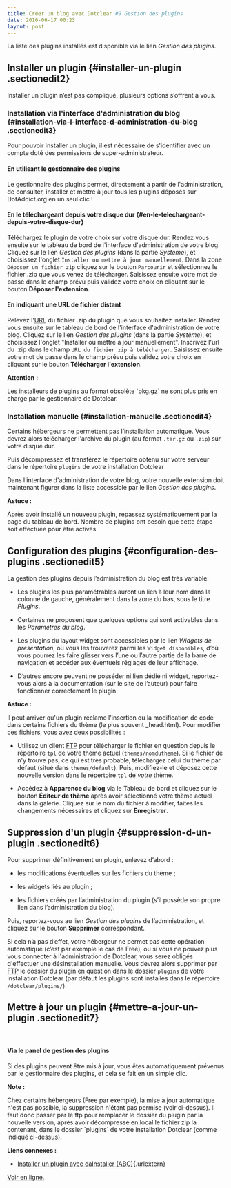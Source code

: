 ```yaml
---
title: Créer un blog avec Dotclear #9 Gestion des plugins
date: 2016-06-17 00:23
layout: post
---
```


<div class="level1">

La liste des plugins installés est disponible via le lien *Gestion des
plugins*.

</div>

<!--more-->

<div class="level1">

<div id="dokuwiki__top" class="page max-innerpage center">

Installer un plugin {#installer-un-plugin .sectionedit2}
-------------------

<div class="level2">

Installer un plugin n’est pas compliqué, plusieurs options s’offrent à
vous.

</div>

### Installation via l'interface d'administration du blog {#installation-via-l-interface-d-administration-du-blog .sectionedit3}

<div class="level3">

Pour pouvoir installer un plugin, il est nécessaire de s'identifier avec
un compte doté des permissions de super-administrateur.

</div>

#### En utilisant le gestionnaire des plugins

<div class="level4">

Le gestionnaire des plugins permet, directement à partir de
l'administration, de consulter, installer et mettre à jour tous les
plugins déposés sur DotAddict.org en un seul clic !

</div>

#### En le téléchargeant depuis votre disque dur {#en-le-telechargeant-depuis-votre-disque-dur}

<div class="level4">

Téléchargez le plugin de votre choix sur votre disque dur. Rendez vous
ensuite sur le tableau de bord de l'interface d'administration de votre
blog. Cliquez sur le lien *Gestion des plugins* (dans la partie
*Système*), et choisissez l'onglet
`Installer ou mettre à jour manuellement`. Dans la zone
`Déposer un fichier zip` cliquez sur le bouton `Parcourir` et
sélectionnez le fichier .zip que vous venez de télécharger. Saisissez
ensuite votre mot de passe dans le champ prévu puis validez votre choix
en cliquant sur le bouton **Déposer l'extension**.

</div>

#### En indiquant une URL de fichier distant

<div class="level4">

Relevez l'<abbr title="Uniform Resource Locator">URL</abbr> du fichier
.zip du plugin que vous souhaitez installer. Rendez vous ensuite sur le
tableau de bord de l'interface d'administration de votre blog. Cliquez
sur le lien *Gestion des plugins* (dans la partie *Système*), et
choisissez l'onglet "Installer ou mettre à jour manuellement". Inscrivez
l'url du .zip dans le champ `URL du fichier zip à télécharger`.
Saisissez ensuite votre mot de passe dans le champ prévu puis validez
votre choix en cliquant sur le bouton **Télécharger l'extension**.

<div class="wikinote notewarning">

**Attention :**

<p>
Les installeurs de plugins au format obsolète `pkg.gz` ne sont plus pris
en charge par le gestionnaire de Dotclear.

</div>

</div>

### Installation manuelle {#installation-manuelle .sectionedit4}

<div class="level3">

Certains hébergeurs ne permettent pas l’installation automatique. Vous
devrez alors télécharger l'archive du plugin (au format `.tar.gz` ou
`.zip`) sur votre disque dur.

Puis décompressez et transférez le répertoire obtenu sur votre serveur
dans le répertoire `plugins` de votre installation Dotclear

Dans l’interface d'administration de votre blog, votre nouvelle
extension doit maintenant figurer dans la liste accessible par le lien
*Gestion des plugins*.

<div class="wikinote notetip">

**Astuce :**

Après avoir installé un nouveau plugin, repassez systématiquement par la
page du tableau de bord. Nombre de plugins ont besoin que cette étape
soit effectuée pour être activés.

</div>

</div>

Configuration des plugins {#configuration-des-plugins .sectionedit5}
-------------------------

<div class="level2">

La gestion des plugins depuis l’administration du blog est très
variable:

-   <div class="li">

    Les plugins les plus paramétrables auront un lien à leur nom dans la
    colonne de gauche, généralement dans la zone du bas, sous le titre
    *Plugins*.

    </div>

<!-- -->

-   <div class="li">

    Certaines ne proposent que quelques options qui sont activables dans
    les *Paramètres du blog*.

    </div>

<!-- -->

-   <div class="li">

    Les plugins du layout widget sont accessibles par le lien *Widgets de
    présentation*, où vous les trouverez parmi les `Widget disponibles`,
    d’où vous pourrez les faire glisser vers l’une ou l’autre partie de
    la barre de navigation et accéder aux éventuels réglages de
    leur affichage.

    </div>

<!-- -->

-   <div class="li">

    D’autres encore peuvent ne posséder ni lien dédié ni widget,
    reportez-vous alors à la documentation (sur le site de l’auteur)
    pour faire fonctionner correctement le plugin.

    </div>

<div class="wikinote notetip">

**Astuce :**

Il peut arriver qu'un plugin réclame l'insertion ou la modification de
code dans certains fichiers du thème (le plus souvent \_head.html). Pour
modifier ces fichiers, vous avez deux possibilités :

-   <div class="li">

    Utilisez un client <abbr title="File Transfer Protocol">FTP</abbr>
    pour télécharger le fichier en question depuis le répertoire `tpl`
    de votre thème actuel (`themes/nomdutheme`). Si le fichier de n'y
    trouve pas, ce qui est très probable, téléchargez celui du thème par
    défaut (situé dans `themes/default`). Puis, modifiez-le et déposez
    cette nouvelle version dans le répertoire `tpl` de *votre* thème.

    </div>

-   <div class="li">

    Accédez à **Apparence du blog** via le Tableau de bord et cliquez
    sur le bouton **Éditeur de thème** après avoir sélectionné votre
    thème actuel dans la galerie. Cliquez sur le nom du fichier à
    modifier, faites les changements nécessaires et cliquez sur
    **Enregistrer**.

    </div>

</div>

</div>

Suppression d'un plugin {#suppression-d-un-plugin .sectionedit6}
-----------------------

<div class="level2">

Pour supprimer définitivement un plugin, enlevez d’abord :

-   <div class="li">

    les modifications éventuelles sur les fichiers du thème ;

    </div>

-   <div class="li">

    les widgets liés au plugin ;

    </div>

-   <div class="li">

    les fichiers créés par l’administration du plugin (s’il possède son
    propre lien dans l’administration du blog).

    </div>

Puis, reportez-vous au lien *Gestion des plugins* de l’administration,
et cliquez sur le bouton **Supprimer** correspondant.

Si cela n’a pas d’effet, votre hébergeur ne permet pas cette opération
automatique (c’est par exemple le cas de Free), ou si vous ne pouvez
plus vous connecter à l'administration de Dotclear, vous serez obligés
d'effectuer une désinstallation manuelle. Vous devrez alors supprimer
par <abbr title="File Transfer Protocol">FTP</abbr> le dossier du plugin
en question dans le dossier `plugins` de votre installation Dotclear
(par défaut les plugins sont installés dans le répertoire
`/dotclear/plugins/`).

</div>

Mettre à jour un plugin {#mettre-a-jour-un-plugin .sectionedit7}
-----------------------

<div class="level2">

 

</div>

#### Via le panel de gestion des plugins

<div class="level4">

Si des plugins peuvent être mis à jour, vous êtes automatiquement
prévenus par le gestionnaire des plugins, et cela se fait en un simple
clic.

<div class="wikinote noteclassic">

**Note :**

<p>
Chez certains hébergeurs (Free par exemple), la mise à jour automatique
n'est pas possible, la suppression n'étant pas permise (voir ci-dessus).
Il faut donc passer par le ftp pour remplacer le dossier du plugin par
la nouvelle version, après avoir décompressé en local le fichier zip la
contenant, dans le dossier `plugins` de votre installation Dotclear
(comme indiqué ci-dessus).

</div>

<div class="wikinote noterelated">

**Liens connexes :**

-   <div class="li">

    [Installer un plugin avec
    daInstaller (ABC)](http://abc.dotaddict.org/fiche/Installer-un-plugin-avec-daInstaller "http://abc.dotaddict.org/fiche/Installer-un-plugin-avec-daInstaller"){.urlextern}

    </div>

</div>

</div>

</div>

<div id="page-actions">

[Voir en
ligne.](https://fr.dotclear.org/documentation/2.0/admin/plugins)

</div>

</div>
